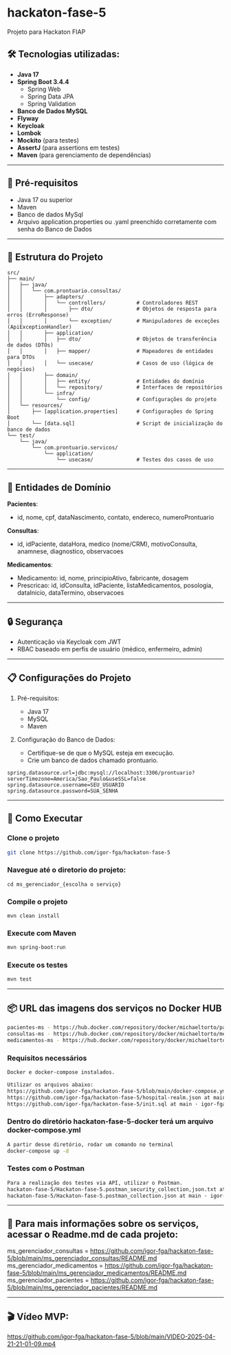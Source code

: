 # hackaton-fase-5
Projeto para Hackaton FIAP

## 🛠️ Tecnologias utilizadas:
- **Java 17**
- **Spring Boot 3.4.4**
  - Spring Web
  - Spring Data JPA
  - Spring Validation
- **Banco de Dados MySQL**
- **Flyway**
- **Keycloak**
- **Lombok**
- **Mockito** (para testes)
- **AssertJ** (para assertions em testes)
- **Maven** (para gerenciamento de dependências)

---

## 📌 Pré-requisitos
- Java 17 ou superior
- Maven
- Banco de dados MySql
- Arquivo application.properties ou .yaml preenchido corretamente com senha do Banco de Dados

---

## 📁 Estrutura do Projeto
```plaintext
src/
├── main/
│   ├── java/
│   │   └── com.prontuario.consultas/
│   │       ├── adapters/
│   │       │   └── controllers/          # Controladores REST
│   │       │       ├── dto/              # Objetos de resposta para erros (ErroResponse)
│   │       │       └── exception/        # Manipuladores de exceções (ApiExceptionHandler)
│   │       ├── application/
│   │       │   ├── dto/                  # Objetos de transferência de dados (DTOs)
│   │       │   ├── mapper/               # Mapeadores de entidades para DTOs
│   │       │   └── usecase/              # Casos de uso (lógica de negócios)
│   │       ├── domain/
│   │       │   ├── entity/               # Entidades do domínio
│   │       │   └── repository/           # Interfaces de repositórios
│   │       └── infra/
│   │           └── config/               # Configurações do projeto
│   └── resources/
│       ├── [application.properties]      # Configurações do Spring Boot
│       └── [data.sql]                    # Script de inicialização do banco de dados
└── test/
    └── java/
        └── com.prontuario.servicos/
            └── application/
                └── usecase/              # Testes dos casos de uso
```

---

## 🧩 Entidades de Domínio
**Pacientes**:
- id, nome, cpf, dataNascimento, contato, endereco, numeroProntuario

**Consultas**:
- id, idPaciente, dataHora, medico (nome/CRM), motivoConsulta, anamnese, diagnostico, observacoes

**Medicamentos**:
- Medicamento: id, nome, principioAtivo, fabricante, dosagem
- Prescricao: id, idConsulta, idPaciente, listaMedicamentos, posologia, dataInicio, dataTermino, observacoes

---

## 🔒 Segurança
- Autenticação via Keycloak com JWT
- RBAC baseado em perfis de usuário (médico, enfermeiro, admin)

---  

## 📋 Configurações do Projeto
1. Pré-requisitos:
   - Java 17
   - MySQL
   - Maven
    
2. Configuração do Banco de Dados:
    - Certifique-se de que o MySQL esteja em execução.
    - Crie um banco de dados chamado prontuario.

```plaintext
spring.datasource.url=jdbc:mysql://localhost:3306/prontuario?serverTimezone=America/Sao_Paulo&useSSL=false
spring.datasource.username=SEU_USUARIO
spring.datasource.password=SUA_SENHA
```

---

## 🧪 Como Executar
 
### Clone o projeto
```bash
git clone https://github.com/igor-fga/hackaton-fase-5
```

### Navegue até o diretorio do projeto:
```plaintext
cd ms_gerenciador_{escolha o serviço}
```
### Compile o projeto
```plaintext
mvn clean install
```
### Execute com Maven
```bash
mvn spring-boot:run
```

### Execute os testes
```bash
mvn test
```
---

## 📦 URL das imagens dos serviços no Docker HUB
```bash
pacientes-ms - https://hub.docker.com/repository/docker/michaeltorto/pacientes-ms/general
consultas-ms - https://hub.docker.com/repository/docker/michaeltorto/medicamentos-ms/general
medicamentos-ms - https://hub.docker.com/repository/docker/michaeltorto/consultas-ms/general
```
### Requisitos necessários
```bash
Docker e docker-compose instalados.
```
```bash
Utilizar os arquivos abaixo: 
https://github.com/igor-fga/hackaton-fase-5/blob/main/docker-compose.yml
https://github.com/igor-fga/hackaton-fase-5/hospital-realm.json at main · igor-fga/hackaton-fase-5
https://github.com/igor-fga/hackaton-fase-5/init.sql at main · igor-fga/hackaton-fase-5

```
### Dentro do diretório hackaton-fase-5-docker terá um arquivo docker-compose.yml
```bash
A partir desse diretório, rodar um comando no terminal
docker-compose up -d
```
### Testes com o Postman
```bash
Para a realização dos testes via API, utilizar o Postman.
hackaton-fase-5/Hackaton-fase-5.postman_security_collection,json.txt at main · igor-fga/hackaton-fase-5
hackaton-fase-5/Hackaton-fase-5.postman_collection.json at main · igor-fga/hackaton-fase-5
```

--- 

## 📌 Para mais informações sobre os serviços, acessar o Readme.md de cada projeto:
ms_gerenciador_consultas = https://github.com/igor-fga/hackaton-fase-5/blob/main/ms_gerenciador_consultas/README.md  
ms_gerenciador_medicamentos = https://github.com/igor-fga/hackaton-fase-5/blob/main/ms_gerenciador_medicamentos/README.md
ms_gerenciador_pacientes = https://github.com/igor-fga/hackaton-fase-5/blob/main/ms_gerenciador_pacientes/README.md

--- 

## 🎬 Vídeo MVP:
https://github.com/igor-fga/hackaton-fase-5/blob/main/VIDEO-2025-04-21-21-01-09.mp4
